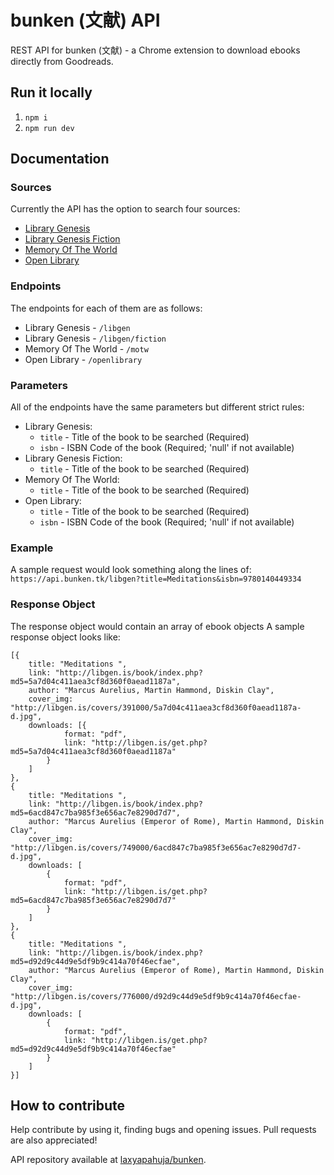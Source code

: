 # bunken (文献) API
REST API for bunken (文献) - a Chrome extension to download ebooks directly from Goodreads. 

## Run it locally
1. `npm i`
2. `npm run dev`

## Documentation
### Sources
Currently the API has the option to search four sources:
- [Library Genesis](http://libgen.is)
- [Library Genesis Fiction](http://libgen.is/fiction)
- [Memory Of The World](http://library.memoryoftheworld.org)
- [Open Library](http://openlibrary.org)

### Endpoints
The endpoints for each of them are as follows:
- Library Genesis - `/libgen`
- Library Genesis - `/libgen/fiction`
- Memory Of The World - `/motw`
- Open Library - `/openlibrary`

### Parameters
All of the endpoints have the same parameters but different strict rules:
- Library Genesis:
  - `title` - Title of the book to be searched (Required)
  - `isbn` - ISBN Code of the book (Required; 'null' if not available) 
- Library Genesis Fiction:
  - `title` - Title of the book to be searched (Required)
- Memory Of The World:
  - `title` - Title of the book to be searched (Required)
- Open Library:
  - `title` - Title of the book to be searched (Required)
  - `isbn` - ISBN Code of the book (Required; 'null' if not available) 

### Example
A sample request would look something along the lines of:
`https://api.bunken.tk/libgen?title=Meditations&isbn=9780140449334`

### Response Object
The response object would contain an array of ebook objects
A sample response object looks like:
```
[{
    title: "Meditations ",
    link: "http://libgen.is/book/index.php?md5=5a7d04c411aea3cf8d360f0aead1187a",
    author: "Marcus Aurelius, Martin Hammond, Diskin Clay",
    cover_img: "http://libgen.is/covers/391000/5a7d04c411aea3cf8d360f0aead1187a-d.jpg",
    downloads: [{
            format: "pdf",
            link: "http://libgen.is/get.php?md5=5a7d04c411aea3cf8d360f0aead1187a"
        }
    ]
},
{
    title: "Meditations ",
    link: "http://libgen.is/book/index.php?md5=6acd847c7ba985f3e656ac7e8290d7d7",
    author: "Marcus Aurelius (Emperor of Rome), Martin Hammond, Diskin Clay",
    cover_img: "http://libgen.is/covers/749000/6acd847c7ba985f3e656ac7e8290d7d7-d.jpg",
    downloads: [
        {
            format: "pdf",
            link: "http://libgen.is/get.php?md5=6acd847c7ba985f3e656ac7e8290d7d7"
        }
    ]
},
{
    title: "Meditations ",
    link: "http://libgen.is/book/index.php?md5=d92d9c44d9e5df9b9c414a70f46ecfae",
    author: "Marcus Aurelius (Emperor of Rome), Martin Hammond, Diskin Clay",
    cover_img: "http://libgen.is/covers/776000/d92d9c44d9e5df9b9c414a70f46ecfae-d.jpg",
    downloads: [
        {
            format: "pdf",
            link: "http://libgen.is/get.php?md5=d92d9c44d9e5df9b9c414a70f46ecfae"
        }
    ]
}]
```

## How to contribute
Help contribute by using it, finding bugs and opening issues. Pull requests are also appreciated!

API repository available at [laxyapahuja/bunken](https://github.com/laxyapahuja/bunken).